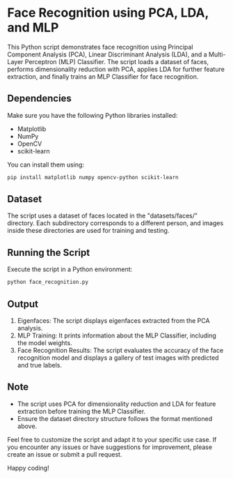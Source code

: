  # Face Recognition using PCA, LDA, and MLP

This Python script demonstrates face recognition using Principal Component Analysis (PCA), Linear Discriminant Analysis (LDA), and a Multi-Layer Perceptron (MLP) Classifier. The script loads a dataset of faces, performs dimensionality reduction with PCA, applies LDA for further feature extraction, and finally trains an MLP Classifier for face recognition.

## Dependencies

Make sure you have the following Python libraries installed:

- Matplotlib
- NumPy
- OpenCV
- scikit-learn

You can install them using:

```bash
pip install matplotlib numpy opencv-python scikit-learn
```

## Dataset

The script uses a dataset of faces located in the "datasets/faces/" directory. Each subdirectory corresponds to a different person, and images inside these directories are used for training and testing.

## Running the Script

Execute the script in a Python environment:

```bash
python face_recognition.py
```

## Output

1. Eigenfaces: The script displays eigenfaces extracted from the PCA analysis.
2. MLP Training: It prints information about the MLP Classifier, including the model weights.
3. Face Recognition Results: The script evaluates the accuracy of the face recognition model and displays a gallery of test images with predicted and true labels.

## Note

- The script uses PCA for dimensionality reduction and LDA for feature extraction before training the MLP Classifier.
- Ensure the dataset directory structure follows the format mentioned above.

Feel free to customize the script and adapt it to your specific use case. If you encounter any issues or have suggestions for improvement, please create an issue or submit a pull request.

Happy coding!
